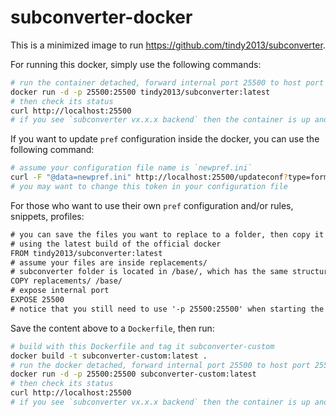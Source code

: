 # subconverter-docker

This is a minimized image to run https://github.com/tindy2013/subconverter.

For running this docker, simply use the following commands:
```bash
# run the container detached, forward internal port 25500 to host port 25500
docker run -d -p 25500:25500 tindy2013/subconverter:latest
# then check its status
curl http://localhost:25500
# if you see `subconverter vx.x.x backend` then the container is up and running
```

If you want to update `pref` configuration inside the docker, you can use the following command:
```bash
# assume your configuration file name is `newpref.ini`
curl -F "@data=newpref.ini" http://localhost:25500/updateconf?type=form\&token=password
# you may want to change this token in your configuration file
```

For those who want to use their own `pref` configuration and/or rules, snippets, profiles:
```txt
# you can save the files you want to replace to a folder, then copy it into to the docker
# using the latest build of the official docker
FROM tindy2013/subconverter:latest
# assume your files are inside replacements/
# subconverter folder is located in /base/, which has the same structure as the base/ folder in the repository
COPY replacements/ /base/
# expose internal port
EXPOSE 25500
# notice that you still need to use '-p 25500:25500' when starting the docker to forward this port
```
Save the content above to a `Dockerfile`, then run:
```bash
# build with this Dockerfile and tag it subconverter-custom
docker build -t subconverter-custom:latest .
# run the docker detached, forward internal port 25500 to host port 25500
docker run -d -p 25500:25500 subconverter-custom:latest
# then check its status
curl http://localhost:25500
# if you see `subconverter vx.x.x backend` then the container is up and running
```
